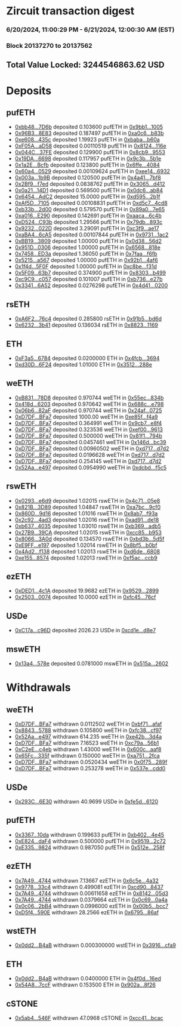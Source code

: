 # Zircuit transaction digest
### 6/20/2024, 11:00:29 PM - 6/21/2024, 12:00:30 AM (EST)
### Block 20137270 to 20137562

## Total Value Locked: 3244546863.62 USD

# Deposits
## pufETH
- [0xbb48...7D6b](https://etherscan.io/address/0xbb4809D5b306d3C49f20064075A6B41843dE7D6b) deposited 0.103600 pufETH in [0x9bb1...1005](https://etherscan.io/tx/0xbb4809D5b306d3C49f20064075A6B41843dE7D6b)
- [0x96B3...8E83](https://etherscan.io/address/0x96B3b1c4b81A79cF3941370766a81796E8bF8E83) deposited 0.187497 pufETH in [0xa0c6...b83b](https://etherscan.io/tx/0x96B3b1c4b81A79cF3941370766a81796E8bF8E83)
- [0xe608...435c](https://etherscan.io/address/0xe60843A758EA959A11aa5eb5cACC47769E77435c) deposited 1.19923 pufETH in [0xbaba...b60a](https://etherscan.io/tx/0xe60843A758EA959A11aa5eb5cACC47769E77435c)
- [0xF05A...aD58](https://etherscan.io/address/0xF05A36bd722f5034a8e1BAaF65646D03210CaD58) deposited 0.00110519 pufETH in [0x8124...116e](https://etherscan.io/tx/0xF05A36bd722f5034a8e1BAaF65646D03210CaD58)
- [0x044C...37FE](https://etherscan.io/address/0x044CE93628E1EE9f15E454a3188758E6A4b937FE) deposited 0.129900 pufETH in [0x8cb9...9553](https://etherscan.io/tx/0x044CE93628E1EE9f15E454a3188758E6A4b937FE)
- [0x19DA...6698](https://etherscan.io/address/0x19DAbD71d5AAae3ccafBe45b803BD3fD26766698) deposited 0.117957 pufETH in [0x9c3b...5b1e](https://etherscan.io/tx/0x19DAbD71d5AAae3ccafBe45b803BD3fD26766698)
- [0x1a2E...Bcfb](https://etherscan.io/address/0x1a2E6e0EFbEBD2E3879f4b2a9e78198446a6Bcfb) deposited 0.123800 pufETH in [0x6ffe...4084](https://etherscan.io/tx/0x1a2E6e0EFbEBD2E3879f4b2a9e78198446a6Bcfb)
- [0x60a4...0529](https://etherscan.io/address/0x60a475D0FCFB2Ed150A63161B92044dE8EbA0529) deposited 0.00109624 pufETH in [0xee14...6932](https://etherscan.io/tx/0x60a475D0FCFB2Ed150A63161B92044dE8EbA0529)
- [0x003a...1b9B](https://etherscan.io/address/0x003a98bfB7019B8Fc337aeC8f01773323e521b9B) deposited 0.120500 pufETH in [0x4a41...7bf8](https://etherscan.io/tx/0x003a98bfB7019B8Fc337aeC8f01773323e521b9B)
- [0x2Bf9...f7ed](https://etherscan.io/address/0x2Bf908245268bA2c2fA2e4fBeE3D01C2491Ff7ed) deposited 0.0838762 pufETH in [0x3065...d412](https://etherscan.io/tx/0x2Bf908245268bA2c2fA2e4fBeE3D01C2491Ff7ed)
- [0x0a21...14D1](https://etherscan.io/address/0x0a217445184C60049fe61FdC16F5c4c490BB14D1) deposited 0.569500 pufETH in [0x0dc6...ab84](https://etherscan.io/tx/0x0a217445184C60049fe61FdC16F5c4c490BB14D1)
- [0x6454...AdC2](https://etherscan.io/address/0x6454b1Cb201A21eCCe085D84eAdA140d7102AdC2) deposited 15.0000 pufETH in [0xd595...2b1f](https://etherscan.io/tx/0x6454b1Cb201A21eCCe085D84eAdA140d7102AdC2)
- [0xAf5D...7105](https://etherscan.io/address/0xAf5D8D309E3AB7185f0D5ad1d4631fBaDf0c7105) deposited 0.00108831 pufETH in [0xd5c7...4cd8](https://etherscan.io/tx/0xAf5D8D309E3AB7185f0D5ad1d4631fBaDf0c7105)
- [0xb33b...2d00](https://etherscan.io/address/0xb33bE679848EabfbEc28e60652ad219E107D2d00) deposited 0.579570 pufETH in [0x89a0...7e65](https://etherscan.io/tx/0xb33bE679848EabfbEc28e60652ad219E107D2d00)
- [0xa016...E290](https://etherscan.io/address/0xa016DaE2A22e649C69B77164F50707261e39E290) deposited 0.142691 pufETH in [0xaaca...6c4b](https://etherscan.io/tx/0xa016DaE2A22e649C69B77164F50707261e39E290)
- [0xD524...C93b](https://etherscan.io/address/0xD5247693470d4AB3A2B549EDBB8f7890a5fFC93b) deposited 1.29566 pufETH in [0x79db...893c](https://etherscan.io/tx/0xD5247693470d4AB3A2B549EDBB8f7890a5fFC93b)
- [0x9232...022D](https://etherscan.io/address/0x9232FA99832C758C5E2fF80A6792BCFA79ec022D) deposited 3.29091 pufETH in [0xc3f9...ae17](https://etherscan.io/tx/0x9232FA99832C758C5E2fF80A6792BCFA79ec022D)
- [0xaBA4...6cA5](https://etherscan.io/address/0xaBA461D359B75b856679E832f0707b13c9EC6cA5) deposited 0.00107844 pufETH in [0x9731...1ac2](https://etherscan.io/tx/0xaBA461D359B75b856679E832f0707b13c9EC6cA5)
- [0xBB19...3809](https://etherscan.io/address/0xBB19D9716Da75F19c86C4fD4F4ff86751b403809) deposited 1.00000 pufETH in [0x0d38...56d2](https://etherscan.io/tx/0xBB19D9716Da75F19c86C4fD4F4ff86751b403809)
- [0x951D...0306](https://etherscan.io/address/0x951D3607385F8D5Bd2B0f030feF33878759F0306) deposited 1.00000 pufETH in [0x6568...818e](https://etherscan.io/tx/0x951D3607385F8D5Bd2B0f030feF33878759F0306)
- [0x7458...ED3a](https://etherscan.io/address/0x74588cA711f237A39c1192E0A52b00064E74ED3a) deposited 1.36050 pufETH in [0x7faa...f6fb](https://etherscan.io/tx/0x74588cA711f237A39c1192E0A52b00064E74ED3a)
- [0x5215...a567](https://etherscan.io/address/0x5215E243B7932533b9eD68cc7a0228D1dcaFa567) deposited 1.00000 pufETH in [0x92b1...4af6](https://etherscan.io/tx/0x5215E243B7932533b9eD68cc7a0228D1dcaFa567)
- [0x1f4d...5F0F](https://etherscan.io/address/0x1f4dc31F12DB48373C72Ae0F8Fa37018885e5F0F) deposited 1.00000 pufETH in [0xc8be...f31d](https://etherscan.io/tx/0x1f4dc31F12DB48373C72Ae0F8Fa37018885e5F0F)
- [0x5F09...63b7](https://etherscan.io/address/0x5F09777773405721931D2342c38C95e855C163b7) deposited 0.374900 pufETH in [0x8303...b499](https://etherscan.io/tx/0x5F09777773405721931D2342c38C95e855C163b7)
- [0xc9C9...c057](https://etherscan.io/address/0xc9C98423a679916a98E3AECE725473f99FDcc057) deposited 0.101007 pufETH in [0xb736...e27b](https://etherscan.io/tx/0xc9C98423a679916a98E3AECE725473f99FDcc057)
- [0x3341...6A52](https://etherscan.io/address/0x3341fBa0690939BcB248B91b07A7e4906e5c6A52) deposited 0.0276298 pufETH in [0x4d41...0200](https://etherscan.io/tx/0x3341fBa0690939BcB248B91b07A7e4906e5c6A52)
## rsETH
- [0xA6F2...76c4](https://etherscan.io/address/0xA6F289C4775e085f2A34E9E6999E0D78B0Ca76c4) deposited 0.285800 rsETH in [0x91b5...bd6d](https://etherscan.io/tx/0xA6F289C4775e085f2A34E9E6999E0D78B0Ca76c4)
- [0x6232...3b41](https://etherscan.io/address/0x62322D5190C6a051f0c7f23b276FdFBE75f33b41) deposited 0.136034 rsETH in [0x8823...1169](https://etherscan.io/tx/0x62322D5190C6a051f0c7f23b276FdFBE75f33b41)
## ETH
- [0xF3a5...6784](https://etherscan.io/address/0xF3a56D60D7CeE2799e94A0E8d80878c72CfF6784) deposited 0.0200000 ETH in [0x4fcb...3694](https://etherscan.io/tx/0xF3a56D60D7CeE2799e94A0E8d80878c72CfF6784)
- [0xd30D...6F24](https://etherscan.io/address/0xd30D296a7c15C6B009580589EE57859250126F24) deposited 1.01000 ETH in [0x3512...288e](https://etherscan.io/tx/0xd30D296a7c15C6B009580589EE57859250126F24)
## weETH
- [0xB831...78D8](https://etherscan.io/address/0xB831852Cf0E7e38fBfbDfd1138aF8dd0636a78D8) deposited 0.970744 weETH in [0x55ec...834b](https://etherscan.io/tx/0xB831852Cf0E7e38fBfbDfd1138aF8dd0636a78D8)
- [0x418d...6203](https://etherscan.io/address/0x418ddF93D18fFCF0af4fdb01046dDe4e6de16203) deposited 0.970642 weETH in [0x688c...e798](https://etherscan.io/tx/0x418ddF93D18fFCF0af4fdb01046dDe4e6de16203)
- [0x06b6...82aF](https://etherscan.io/address/0x06b6dF956D00f2894bd08F5c862BF4f381D482aF) deposited 0.970744 weETH in [0x24af...0725](https://etherscan.io/tx/0x06b6dF956D00f2894bd08F5c862BF4f381D482aF)
- [0xD7DF...BFa7](https://etherscan.io/address/0xD7DF7E085214743530afF339aFC420c7c720BFa7) deposited 1000.00 weETH in [0xe85f...f4a9](https://etherscan.io/tx/0xD7DF7E085214743530afF339aFC420c7c720BFa7)
- [0xD7DF...BFa7](https://etherscan.io/address/0xD7DF7E085214743530afF339aFC420c7c720BFa7) deposited 0.364991 weETH in [0x9cb7...e8f4](https://etherscan.io/tx/0xD7DF7E085214743530afF339aFC420c7c720BFa7)
- [0xD7DF...BFa7](https://etherscan.io/address/0xD7DF7E085214743530afF339aFC420c7c720BFa7) deposited 0.323536 weETH in [0xef00...9613](https://etherscan.io/tx/0xD7DF7E085214743530afF339aFC420c7c720BFa7)
- [0xD7DF...BFa7](https://etherscan.io/address/0xD7DF7E085214743530afF339aFC420c7c720BFa7) deposited 0.500000 weETH in [0x81f1...794b](https://etherscan.io/tx/0xD7DF7E085214743530afF339aFC420c7c720BFa7)
- [0xD7DF...BFa7](https://etherscan.io/address/0xD7DF7E085214743530afF339aFC420c7c720BFa7) deposited 0.0457461 weETH in [0x146d...bc39](https://etherscan.io/tx/0xD7DF7E085214743530afF339aFC420c7c720BFa7)
- [0xD7DF...BFa7](https://etherscan.io/address/0xD7DF7E085214743530afF339aFC420c7c720BFa7) deposited 0.00960502 weETH in [0xd717...d7d2](https://etherscan.io/tx/0xD7DF7E085214743530afF339aFC420c7c720BFa7)
- [0xD7DF...BFa7](https://etherscan.io/address/0xD7DF7E085214743530afF339aFC420c7c720BFa7) deposited 0.0196628 weETH in [0xd717...d7d2](https://etherscan.io/tx/0xD7DF7E085214743530afF339aFC420c7c720BFa7)
- [0xD7DF...BFa7](https://etherscan.io/address/0xD7DF7E085214743530afF339aFC420c7c720BFa7) deposited 0.254145 weETH in [0xd717...d7d2](https://etherscan.io/tx/0xD7DF7E085214743530afF339aFC420c7c720BFa7)
- [0x52Aa...e497](https://etherscan.io/address/0x52Aa899454998Be5b000Ad077a46Bbe360F4e497) deposited 0.0954990 weETH in [0xdcbd...f5c5](https://etherscan.io/tx/0x52Aa899454998Be5b000Ad077a46Bbe360F4e497)
## rswETH
- [0x0293...e6d9](https://etherscan.io/address/0x029317f3cf5453A0D5DFED4b91F8640C805fe6d9) deposited 1.02015 rswETH in [0x4c71...05e8](https://etherscan.io/tx/0x029317f3cf5453A0D5DFED4b91F8640C805fe6d9)
- [0x821B...3D89](https://etherscan.io/address/0x821B0d7378a19E0E28Dbd55B556452a9d9D03D89) deposited 1.04847 rswETH in [0xa7bc...9cf0](https://etherscan.io/tx/0x821B0d7378a19E0E28Dbd55B556452a9d9D03D89)
- [0x860D...9d16](https://etherscan.io/address/0x860De20e04fEaf6337e33E718a89377821D69d16) deposited 1.01016 rswETH in [0x8ab7...f93a](https://etherscan.io/tx/0x860De20e04fEaf6337e33E718a89377821D69d16)
- [0x2c92...4ad3](https://etherscan.io/address/0x2c92A07558506F55BE6557255B5E7022E37d4ad3) deposited 1.02016 rswETH in [0xad91...de18](https://etherscan.io/tx/0x2c92A07558506F55BE6557255B5E7022E37d4ad3)
- [0xb637...4035](https://etherscan.io/address/0xb6379B3FFbF19Da867C7b7DFcbF557eE6F1A4035) deposited 1.03010 rswETH in [0xb369...adb5](https://etherscan.io/tx/0xb6379B3FFbF19Da867C7b7DFcbF557eE6F1A4035)
- [0x27B9...39CA](https://etherscan.io/address/0x27B9C64c3F699eaF94BD79b292c39BEc184139CA) deposited 1.02015 rswETH in [0xcc85...b953](https://etherscan.io/tx/0x27B9C64c3F699eaF94BD79b292c39BEc184139CA)
- [0x8066...3A0d](https://etherscan.io/address/0x8066fB4D01B9aDaD77A783465B4EB8B128073A0d) deposited 0.134570 rswETH in [0xbd3b...5d5f](https://etherscan.io/tx/0x8066fB4D01B9aDaD77A783465B4EB8B128073A0d)
- [0xE9FF...e197](https://etherscan.io/address/0xE9FF5dcFe9088E124A6589A14B8aDB741b2fe197) deposited 1.02014 rswETH in [0x8bf5...b0bf](https://etherscan.io/tx/0xE9FF5dcFe9088E124A6589A14B8aDB741b2fe197)
- [0x4Ad2...f138](https://etherscan.io/address/0x4Ad26d43e6E5ba499ECf75c41D94432C2e8Ef138) deposited 1.02013 rswETH in [0xd6de...6808](https://etherscan.io/tx/0x4Ad26d43e6E5ba499ECf75c41D94432C2e8Ef138)
- [0xe155...8574](https://etherscan.io/address/0xe15528a1Cfb3De5E0AE0bd3738A53484c8f38574) deposited 1.02013 rswETH in [0xf5ac...ccb9](https://etherscan.io/tx/0xe15528a1Cfb3De5E0AE0bd3738A53484c8f38574)
## ezETH
- [0xDED1...4c1A](https://etherscan.io/address/0xDED1cd9Fe3043b434bebD461cccA4F995e754c1A) deposited 19.9682 ezETH in [0x9529...2899](https://etherscan.io/tx/0xDED1cd9Fe3043b434bebD461cccA4F995e754c1A)
- [0x2503...0074](https://etherscan.io/address/0x2503f3F65875CD0535a66609d311f01263450074) deposited 10.0000 ezETH in [0xfc45...76cf](https://etherscan.io/tx/0x2503f3F65875CD0535a66609d311f01263450074)
## USDe
- [0xC17a...c96D](https://etherscan.io/address/0xC17a8d863df89Ea658F201d2c0ac6911e53ac96D) deposited 2026.23 USDe in [0xcd1e...d8e7](https://etherscan.io/tx/0xC17a8d863df89Ea658F201d2c0ac6911e53ac96D)
## mswETH
- [0x13a4...578e](https://etherscan.io/address/0x13a4B4F78aB4B93EC1CECf963e19f26f4214578e) deposited 0.0781000 mswETH in [0x515a...2602](https://etherscan.io/tx/0x13a4B4F78aB4B93EC1CECf963e19f26f4214578e)
# Withdrawals
## weETH
- [0xD7DF...BFa7](https://etherscan.io/address/0xD7DF7E085214743530afF339aFC420c7c720BFa7) withdrawn 0.0112502 weETH in [0xbf71...afaf](https://etherscan.io/tx/0xD7DF7E085214743530afF339aFC420c7c720BFa7)
- [0x8843...5788](https://etherscan.io/address/0x88430b3f9eeCcC93124D3867965b337501cd5788) withdrawn 0.105800 weETH in [0xfc38...cf97](https://etherscan.io/tx/0x88430b3f9eeCcC93124D3867965b337501cd5788)
- [0x52Aa...e497](https://etherscan.io/address/0x52Aa899454998Be5b000Ad077a46Bbe360F4e497) withdrawn 614.235 weETH in [0xe42b...3d4a](https://etherscan.io/tx/0x52Aa899454998Be5b000Ad077a46Bbe360F4e497)
- [0xD7DF...BFa7](https://etherscan.io/address/0xD7DF7E085214743530afF339aFC420c7c720BFa7) withdrawn 7.16523 weETH in [0xc79a...56b1](https://etherscan.io/tx/0xD7DF7E085214743530afF339aFC420c7c720BFa7)
- [0xC2eE...c4eb](https://etherscan.io/address/0xC2eE742FaD9DB224BBaCb5Db12880A0e8998c4eb) withdrawn 1.43000 weETH in [0x600c...aaf8](https://etherscan.io/tx/0xC2eE742FaD9DB224BBaCb5Db12880A0e8998c4eb)
- [0x65Fc...335f](https://etherscan.io/address/0x65Fc8c391d7D258d01963825f619e725AC2A335f) withdrawn 0.150000 weETH in [0xa751...2fca](https://etherscan.io/tx/0x65Fc8c391d7D258d01963825f619e725AC2A335f)
- [0xD7DF...BFa7](https://etherscan.io/address/0xD7DF7E085214743530afF339aFC420c7c720BFa7) withdrawn 0.0520434 weETH in [0x0f75...289f](https://etherscan.io/tx/0xD7DF7E085214743530afF339aFC420c7c720BFa7)
- [0xD7DF...BFa7](https://etherscan.io/address/0xD7DF7E085214743530afF339aFC420c7c720BFa7) withdrawn 0.253278 weETH in [0x537e...cdd0](https://etherscan.io/tx/0xD7DF7E085214743530afF339aFC420c7c720BFa7)
## USDe
- [0x293C...6E30](https://etherscan.io/address/0x293C6937D8D82e05B01335F7B33FBA0c8e256E30) withdrawn 40.9699 USDe in [0xfe5d...6120](https://etherscan.io/tx/0x293C6937D8D82e05B01335F7B33FBA0c8e256E30)
## pufETH
- [0x3367...10da](https://etherscan.io/address/0x3367A005c2bEf54f2836a616ce3E4Fa2d35910da) withdrawn 0.199633 pufETH in [0xb402...4e45](https://etherscan.io/tx/0x3367A005c2bEf54f2836a616ce3E4Fa2d35910da)
- [0xE824...daF4](https://etherscan.io/address/0xE824eD915e430C126E5A6bBd7bc025D5BbC0daF4) withdrawn 0.500000 pufETH in [0x9519...2c72](https://etherscan.io/tx/0xE824eD915e430C126E5A6bBd7bc025D5BbC0daF4)
- [0xE335...9824](https://etherscan.io/address/0xE335F5d4c1DD2368Ec4F5719d5FB35461F4d9824) withdrawn 0.987050 pufETH in [0x512e...258f](https://etherscan.io/tx/0xE335F5d4c1DD2368Ec4F5719d5FB35461F4d9824)
## ezETH
- [0x7A49...4744](https://etherscan.io/address/0x7A493Be5c2ce014cD049Bf178a1ac0Db1B434744) withdrawn 7.13667 ezETH in [0x6c5e...4a32](https://etherscan.io/tx/0x7A493Be5c2ce014cD049Bf178a1ac0Db1B434744)
- [0x9778...33c4](https://etherscan.io/address/0x97781d0dA37AE26E71f9B6a3d9c005c6601a33c4) withdrawn 0.499081 ezETH in [0xcd90...8437](https://etherscan.io/tx/0x97781d0dA37AE26E71f9B6a3d9c005c6601a33c4)
- [0x7A49...4744](https://etherscan.io/address/0x7A493Be5c2ce014cD049Bf178a1ac0Db1B434744) withdrawn 0.00611658 ezETH in [0x8142...05d3](https://etherscan.io/tx/0x7A493Be5c2ce014cD049Bf178a1ac0Db1B434744)
- [0x7A49...4744](https://etherscan.io/address/0x7A493Be5c2ce014cD049Bf178a1ac0Db1B434744) withdrawn 0.0379664 ezETH in [0x0c69...0a4a](https://etherscan.io/tx/0x7A493Be5c2ce014cD049Bf178a1ac0Db1B434744)
- [0x0c06...2bB4](https://etherscan.io/address/0x0c06a27c7FcE2698FC501380C1eF731E838d2bB4) withdrawn 0.0996000 ezETH in [0x00b5...bcc7](https://etherscan.io/tx/0x0c06a27c7FcE2698FC501380C1eF731E838d2bB4)
- [0xD5f4...590E](https://etherscan.io/address/0xD5f4CbFAdb349be5dba580F9360eB6867a1d590E) withdrawn 28.2566 ezETH in [0x6795...86af](https://etherscan.io/tx/0xD5f4CbFAdb349be5dba580F9360eB6867a1d590E)
## wstETH
- [0x0dd2...B4aB](https://etherscan.io/address/0x0dd222BCCcb09f1d013C6086E7b8174dA4bEB4aB) withdrawn 0.000300000 wstETH in [0x3916...cfa9](https://etherscan.io/tx/0x0dd222BCCcb09f1d013C6086E7b8174dA4bEB4aB)
## ETH
- [0x0dd2...B4aB](https://etherscan.io/address/0x0dd222BCCcb09f1d013C6086E7b8174dA4bEB4aB) withdrawn 0.0400000 ETH in [0x4f0d...16ed](https://etherscan.io/tx/0x0dd222BCCcb09f1d013C6086E7b8174dA4bEB4aB)
- [0x54A8...7ccF](https://etherscan.io/address/0x54A8DeC62750785119A8ab94799881d674807ccF) withdrawn 0.153500 ETH in [0x902a...8f26](https://etherscan.io/tx/0x54A8DeC62750785119A8ab94799881d674807ccF)
## cSTONE
- [0x5ab4...546F](https://etherscan.io/address/0x5ab42fa4a6FBD0000831E0f4A80EBB1B8198546F) withdrawn 47.0968 cSTONE in [0xcc41...bcac](https://etherscan.io/tx/0x5ab42fa4a6FBD0000831E0f4A80EBB1B8198546F)

